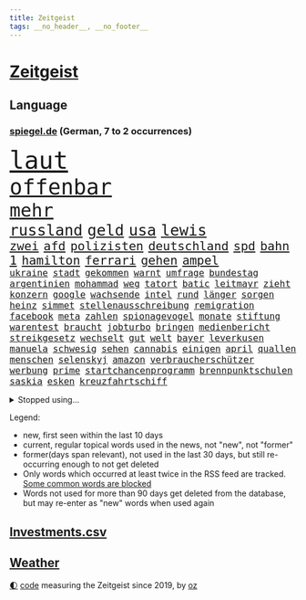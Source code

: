 ```yaml
---
title: Zeitgeist
tags: __no_header__, __no_footer__
---
```


# [Zeitgeist](https://oliz.io/zeitgeist/)

## Language

<h3><a href="https://www.spiegel.de" target="_blank">spiegel.de</a> (German, 7 to 2 occurrences)</h3>
<p style="font-family:monospace">
<span style="font-size:32pt"><a href="news_links.html#laut" class="current">laut</a></span>
<br>
<span style="font-size:28pt"><a href="news_links.html#offenbar" class="current">offenbar</a></span>
<br>
<span style="font-size:24pt"><a href="news_links.html#mehr" class="current">mehr</a></span>
<br>
<span style="font-size:20pt"><a href="news_links.html#russland" class="current">russland</a></span>
<span style="font-size:20pt"><a href="news_links.html#geld" class="current">geld</a></span>
<span style="font-size:20pt"><a href="news_links.html#usa" class="current">usa</a></span>
<span style="font-size:20pt"><a href="news_links.html#lewis" class="current">lewis</a></span>
<br>
<span style="font-size:16pt"><a href="news_links.html#zwei" class="current">zwei</a></span>
<span style="font-size:16pt"><a href="news_links.html#afd" class="current">afd</a></span>
<span style="font-size:16pt"><a href="news_links.html#polizisten" class="current">polizisten</a></span>
<span style="font-size:16pt"><a href="news_links.html#deutschland" class="current">deutschland</a></span>
<span style="font-size:16pt"><a href="news_links.html#spd" class="current">spd</a></span>
<span style="font-size:16pt"><a href="news_links.html#bahn" class="current">bahn</a></span>
<span style="font-size:16pt"><a href="news_links.html#1" class="current">1</a></span>
<span style="font-size:16pt"><a href="news_links.html#hamilton" class="current">hamilton</a></span>
<span style="font-size:16pt"><a href="news_links.html#ferrari" class="current">ferrari</a></span>
<span style="font-size:16pt"><a href="news_links.html#gehen" class="current">gehen</a></span>
<span style="font-size:16pt"><a href="news_links.html#ampel" class="current">ampel</a></span>
<br>
<span style="font-size:12pt"><a href="news_links.html#ukraine" class="current">ukraine</a></span>
<span style="font-size:12pt"><a href="news_links.html#stadt" class="current">stadt</a></span>
<span style="font-size:12pt"><a href="news_links.html#gekommen" class="current">gekommen</a></span>
<span style="font-size:12pt"><a href="news_links.html#warnt" class="current">warnt</a></span>
<span style="font-size:12pt"><a href="news_links.html#umfrage" class="current">umfrage</a></span>
<span style="font-size:12pt"><a href="news_links.html#bundestag" class="current">bundestag</a></span>
<span style="font-size:12pt"><a href="news_links.html#argentinien" class="current">argentinien</a></span>
<span style="font-size:12pt"><a href="news_links.html#mohammad" class="current">mohammad</a></span>
<span style="font-size:12pt"><a href="news_links.html#weg" class="current">weg</a></span>
<span style="font-size:12pt"><a href="news_links.html#tatort" class="current">tatort</a></span>
<span style="font-size:12pt"><a href="news_links.html#batic" class="current">batic</a></span>
<span style="font-size:12pt"><a href="news_links.html#leitmayr" class="current">leitmayr</a></span>
<span style="font-size:12pt"><a href="news_links.html#zieht" class="current">zieht</a></span>
<span style="font-size:12pt"><a href="news_links.html#konzern" class="current">konzern</a></span>
<span style="font-size:12pt"><a href="news_links.html#google" class="current">google</a></span>
<span style="font-size:12pt"><a href="news_links.html#wachsende" class="current">wachsende</a></span>
<span style="font-size:12pt"><a href="news_links.html#intel" class="new">intel</a></span>
<span style="font-size:12pt"><a href="news_links.html#rund" class="current">rund</a></span>
<span style="font-size:12pt"><a href="news_links.html#länger" class="current">länger</a></span>
<span style="font-size:12pt"><a href="news_links.html#sorgen" class="current">sorgen</a></span>
<span style="font-size:12pt"><a href="news_links.html#heinz" class="current">heinz</a></span>
<span style="font-size:12pt"><a href="news_links.html#simmet" class="new">simmet</a></span>
<span style="font-size:12pt"><a href="news_links.html#stellenausschreibung" class="new">stellenausschreibung</a></span>
<span style="font-size:12pt"><a href="news_links.html#remigration" class="current">remigration</a></span>
<span style="font-size:12pt"><a href="news_links.html#facebook" class="current">facebook</a></span>
<span style="font-size:12pt"><a href="news_links.html#meta" class="current">meta</a></span>
<span style="font-size:12pt"><a href="news_links.html#zahlen" class="current">zahlen</a></span>
<span style="font-size:12pt"><a href="news_links.html#spionagevogel" class="new">spionagevogel</a></span>
<span style="font-size:12pt"><a href="news_links.html#monate" class="current">monate</a></span>
<span style="font-size:12pt"><a href="news_links.html#stiftung" class="current">stiftung</a></span>
<span style="font-size:12pt"><a href="news_links.html#warentest" class="current">warentest</a></span>
<span style="font-size:12pt"><a href="news_links.html#braucht" class="current">braucht</a></span>
<span style="font-size:12pt"><a href="news_links.html#jobturbo" class="new">jobturbo</a></span>
<span style="font-size:12pt"><a href="news_links.html#bringen" class="current">bringen</a></span>
<span style="font-size:12pt"><a href="news_links.html#medienbericht" class="current">medienbericht</a></span>
<span style="font-size:12pt"><a href="news_links.html#streikgesetz" class="new">streikgesetz</a></span>
<span style="font-size:12pt"><a href="news_links.html#wechselt" class="current">wechselt</a></span>
<span style="font-size:12pt"><a href="news_links.html#gut" class="current">gut</a></span>
<span style="font-size:12pt"><a href="news_links.html#welt" class="current">welt</a></span>
<span style="font-size:12pt"><a href="news_links.html#bayer" class="current">bayer</a></span>
<span style="font-size:12pt"><a href="news_links.html#leverkusen" class="current">leverkusen</a></span>
<span style="font-size:12pt"><a href="news_links.html#manuela" class="current">manuela</a></span>
<span style="font-size:12pt"><a href="news_links.html#schwesig" class="current">schwesig</a></span>
<span style="font-size:12pt"><a href="news_links.html#sehen" class="current">sehen</a></span>
<span style="font-size:12pt"><a href="news_links.html#cannabis" class="current">cannabis</a></span>
<span style="font-size:12pt"><a href="news_links.html#einigen" class="current">einigen</a></span>
<span style="font-size:12pt"><a href="news_links.html#april" class="current">april</a></span>
<span style="font-size:12pt"><a href="news_links.html#quallen" class="current">quallen</a></span>
<span style="font-size:12pt"><a href="news_links.html#menschen" class="current">menschen</a></span>
<span style="font-size:12pt"><a href="news_links.html#selenskyj" class="current">selenskyj</a></span>
<span style="font-size:12pt"><a href="news_links.html#amazon" class="current">amazon</a></span>
<span style="font-size:12pt"><a href="news_links.html#verbraucherschützer" class="current">verbraucherschützer</a></span>
<span style="font-size:12pt"><a href="news_links.html#werbung" class="current">werbung</a></span>
<span style="font-size:12pt"><a href="news_links.html#prime" class="current">prime</a></span>
<span style="font-size:12pt"><a href="news_links.html#startchancenprogramm" class="new">startchancenprogramm</a></span>
<span style="font-size:12pt"><a href="news_links.html#brennpunktschulen" class="new">brennpunktschulen</a></span>
<span style="font-size:12pt"><a href="news_links.html#saskia" class="current">saskia</a></span>
<span style="font-size:12pt"><a href="news_links.html#esken" class="current">esken</a></span>
<span style="font-size:12pt"><a href="news_links.html#kreuzfahrtschiff" class="new">kreuzfahrtschiff</a></span>
</p>
<details>
<summary>Stopped using...</summary>
<p class="former" style="font-size:12pt">
diktator(1197) hinterlassen(1197) coronakrise(1196) schoss(1196) verzweifelt(1196) xi(1196) alpen(1195) geboren(1195) illegale(1195) ließen(1195) quartal(1195) amsterdam(1194) beispielen(1194) blicken(1194) kolumnist(1194) kraftvoll(1194) leisten(1194) neuem(1194) unbekannten(1194) zuversicht(1194) afrika(1193) entschuldigt(1192) erlitten(1192) for(1192) verlierer(1192) zuge(1192) befürchten(1191) digitalisierung(1191) gewaltige(1191) hotel(1191) material(1191) positive(1191) uhr(1191) voran(1191) chelsea(1190) lastwagen(1190) sexueller(1190) szenen(1190) tests(1190) zivilisten(1190) 400(1189) and(1189) gebrochen(1189) lobt(1189) tschechien(1189) witz(1189) aktuell(1188) informationen(1188) kostet(1188) nigeria(1188) stürmer(1188) who(1188) 31(1187) belasten(1187) historische(1187) langen(1187) maßnahme(1187) trennung(1187) weltwirtschaft(1187) beteiligten(1186) dreimal(1186) fliehen(1186) leid(1186) schwangere(1186) smartphone(1186) kreis(1185) meinem(1185) börse(1184) kleiner(1184) konflikte(1184) meint(1184) mieter(1184) schicken(1184) 27(1183) abstand(1183) aufgehoben(1183) feuerwehrleute(1183) kontakte(1183) leichen(1183) pflanzen(1183) regt(1183) satz(1183) verspielt(1183) aufruf(1182) fortgesetzt(1182) jüngere(1182) überholt(1182) oppositionelle(1181) entsetzt(1180) venezuela(1180) zerstören(1178) affäre(1177) aufgenommen(1177) ebenso(1176) taliban(1174) monats(1173) spiegelumfrage(1172) vorgänger(1170) rollt(1169) aufgetaucht(1167) erstochen(1167) ausgesetzt(1166) auseinandersetzung(1163) sportler(1162) automatisch(1161) retter(1161) fortsetzung(1160) afrikas(1154) überfordert(1145) kontert(1143) ausgetragen(1138) teuren(1137) abschluss(1129) leiter(1108) niederländer(1092) orte(1037) politikern(1030) rumänien(1012) waldbrände(969) 38(960) videoaufnahmen(957) serbien(953) 72(919) landsleute(903) flut(900) gesund(899) ausgefallen(898) 120(894) zerstörten(892) börsen(872) schlafen(866) dokumentiert(839) wichtiges(826) rosa(810) hals(808) roth(801) härte(799) militärischen(782) museen(779) stephen(775) sank(772) brennt(765) geschah(748) symbol(748) propaganda(746) match(732) bonn(729) geplatzt(728) überzeugung(713) 49(711) gastbeitrag(711) einheit(710) verantwortlichen(701) abseits(697) unwetter(695) sklaverei(683) jennifer(681) zugenommen(681) baustelle(674) gebiete(674) kriegsverbrechen(672) eingetroffen(670) beben(658) ungewiss(658) bewusst(657) besetzten(653) fernen(640) ertrinken(635) ufer(630) dahin(623) erfurt(616) trocken(613) unterlag(613) unterliegt(611) 110(595) jugendlicher(589) tiefer(588) joshua(586) paderborn(586) irgendwann(581) zulassung(581) brasilianischen(572) älter(568) verstoßen(566) 16jähriger(565) image(562) kampagne(558) riesig(557) olympiasieger(555) legal(551) zuhause(549) aufgaben(546) chinesen(544) innenstadt(544) umweltschützer(539) träume(536) globalen(534) zivile(532) raten(523) pleiten(520) wunderbar(518) amerikanischer(515) sicherer(515) ukrainerusslandnews(515) menschheit(514) jude(506) verstöße(504) dunkle(493) feierten(490) freigegeben(488) aufholjagd(487) branchen(486) eingeschaltet(478) dokumentieren(477) sohnes(474) kompliziert(472) niederlagen(472) belege(464) knappe(463) schmeckt(461) katze(460) schauplatz(458) deuten(456) spaltet(456) karriereberaterin(448) schwarzer(446) überzeugte(443) spielzeug(436) geschmack(433) pistole(430) reichlich(427) adolf(425) gleise(425) ausgemacht(424) verunsichert(421) gedroht(415) serbische(414) mexikanischen(403) vermeldet(402) vulkan(399) fachkräften(396) überstanden(393) überschritten(391) tauchte(390) leblos(388) professionell(388) brettspiele(387) beliebter(386) rammt(385) trieb(385) kulturstaatsministerin(383) venedig(383) kongo(382) heimische(381) veränderte(381) gegründet(379) lockt(378) umstrittener(378) nannte(377) passanten(376) interessante(375) flasche(371) statistik(371) sachsens(370) erleidet(368) aussieht(367) prozesse(367) rivale(363) befasst(359) bewahren(356) fahrbahn(356) republikanische(355) weimar(353) gravierende(351) inseln(351) islamistischen(351) günstigen(349) gedemütigt(347) schweres(345) juristischen(341) anderswo(340) 46(339) angezündet(336) karin(336) verschwundenen(333) 130(332) geschnappt(331) außergewöhnlich(328) berlinkreuzberg(326) kommentare(326) uhren(325) verstoß(320) norditalien(315) verkäufer(315) blüht(313) betreiben(311) fließen(310) verstand(310) wänden(310) 15jährigen(309) leuchten(307) bier(303) hellt(303) wanderer(301) überwunden(301) hohes(300) elbe(297) erschaffen(294) hauseigentümer(294) geflüchtet(293) überflutungen(293) wrack(292) gefangen(291) li(291) gründung(290) hakenkreuze(290) glas(288) prosieben(284) tätern(283) drohte(281) feierlichkeiten(276) flüchtende(275) gemälde(275) fußballverband(274) jim(274) klares(274) kuss(274) set(274) solaranlagen(274) nirgendwo(273) sichere(273) aufschwung(272) basketballer(272) prämien(271) trümmerfeld(270) alarmbereitschaft(269) urlauber(268) versuchter(267) beine(266) eingeschlagen(266) konkret(266) ausgehen(263) kolleginnen(263) lebenszeichen(263) erneuern(262) christen(261) trikot(261) überfahren(260) buchen(259) explodiert(255) yoga(254) ken(250) traurige(250) branchenverband(243) gelernt(243) schiffen(243) zwischendurch(241) drohnenangriffe(240) heiklen(237) überflutete(237) schlagabtausch(236) bestritten(235) einwanderung(234) achtjährige(232) blicke(231) mobilität(231) kalifornischen(230) rekrutiert(229) wärme(229) kronprinz(227) qualifiziert(227) scott(227) website(227) spielerin(226) verweis(226) cool(225) saudische(225) hitzewellen(224) brandstiftung(223) gestrandet(222) luftangriffen(222) elend(221) gasspeicher(221) budget(219) familienvater(218) frühestens(218) gelte(218) unfallort(218) bremse(217) politologe(217) älterer(217) vučić(213) überprüft(212) fasziniert(211) festgestellt(211) anschluss(210) klassiker(210) inferno(209) philosoph(209) zwanzig(209) gündoğan(208) bunter(207) abgeschoben(206) polizeigewahrsam(205) schleppend(205) plakate(203) steve(203) auswahl(202) hergestellt(201) seenot(201) überflutet(201) 2013(199) fällig(199) spaghetti(198) speziellen(198) warnungen(198) ärmelkanal(198) entsprechend(197) geeignet(197) jemanden(197) schlichten(197) tierwohl(197) weltkulturerbe(197) dunkelsten(196) eindringen(196) selbstoptimierung(194) düsseldorfer(191) selbstbewusst(188) leuchtet(185) stockt(185) verdankt(185) bodensee(184) clemens(184) überschwemmt(184) leitartikel(183) zweitgrößten(183) geklettert(182) klassische(182) vorort(182) schmerzhaft(180) verkehrswende(180) zwölfjährige(180) belästigungen(177) brandmauer(177) palästinensische(176) behrens(175) sicherheitsmaßnahmen(175) metropole(174) geflohen(173) vollen(173) immobilienmarkt(172) nächster(171) reservisten(170) service(170) butter(169) iphone(169) belohnt(167) pyrotechnik(166) sagten(164) gefährliches(163) gezündet(163) liebeskummer(163) maximal(163) erschweren(161) schiene(160) lehnte(159) küsten(158) algerien(156) entwicklungshilfe(156) monatelange(156) ernten(155) repression(155) schmerzhaften(155) überstunden(155) geschätzt(154) fahrschein(153) stoppte(153) bestens(152) dauerte(152) flügel(152) überqueren(152) besuchte(151) fußballerin(151) matsch(151) populär(151) gregor(150) gysi(150) rutschte(149) hausarrest(148) hebel(148) konjunkturflaute(148) passau(147) sichergestellt(147) birmingham(145) usschauspielerin(145) beispiellosen(144) organisierten(143) stieß(143) judenhass(142) wahrzeichen(142) allgäuer(141) flüsse(140) inhaber(140) arbeitskräftemangel(139) bürgerinnen(139) nowitzki(137) publikums(137) sekt(137) bedauert(136) technisch(136) knacken(135) zypern(135) anfänger(134) neubauten(134) schwänzen(134) arbeitszeiterfassung(133) checker(133) einrichtung(133) johann(133) tobi(133) usbundesstaaten(133) überlegt(133) kontrollverlust(132) sperrte(132) nachteile(131) rufe(131) schusswaffenangriff(131) zweitgrößte(131) uswahl(130) weltmeistertitel(130) beliebtesten(129) disziplin(129) schwester(129) thiel(129) ausgeweitet(128) erbgut(128) kassel(128) gleicht(127) traurigen(127) abgesetzt(126) explodierte(126) normales(126) nötige(126) rückenschmerzen(126) topspiel(126) indiz(125) anläuft(123) antisemitischen(123) streaminganbietern(123) autounfall(122) überraschungen(122) gegenschlägen(121) königspaar(121) schlechtesten(121) glänzt(120) heutzutage(120) kapitolsturm(120) glasfaser(119) muslimische(119) polizeiwache(119) verspielte(119) engländer(118) serbiens(117) wankt(117) jubiläum(116) aufwendig(115) streamen(115) entertainment(114) kürt(113) perfides(113) kimmich(112) versinkt(112) völkerrecht(112) aufgebrochen(111) dankbar(111) hartnäckig(111) roll(111) isst(110) mehrmals(110) kritikerin(109) 1981(108) ausbruch(108) millionensumme(108) 54jähriger(107) krimineller(107) generationen(106) sonnen(106) verbrennungen(106) hitzigen(105) längerem(105) profiteure(105) seeblockade(105) singen(105) beschuldigen(104) geiger(104) geschenke(104) konzentriert(104) naomi(104) produktionsfirma(104) ägyptens(104) kanadier(103) pflegte(103) asylbewerbern(102) raumstation(102) sechsjähriger(102) hilfsgüter(101) zentralrat(101) industrieverband(100) überfüllt(100) enormen(99) schafften(99) ablegen(98) populistische(98) rekordzahl(98) 41jährige(97) 67jährige(97) blinder(97) flieht(97) gerechnet(97) knappen(97) manufaktur(97) osteuropa(97) belgrad(96) haftbefehle(95) tante(95) befanden(94) galatasaray(94) preisbremsen(94) ausfälle(92) jüngster(92) philippinische(92) alina(91) andrij(91) bedeutendes(91) stimmte(91) absicht(90) angerufen(90) bauten(90) dividenden(90) eisschild(90) gerätselt(90) gesteuert(90) immobilienkauf(90) terzić(90) überspringt(90) anspannung(89) einsätzen(89) glänzend(89) kriegen(89) leistete(89) mexikos(89) verweht(89) waffenverbot(89) erdstößen(88) ernähren(88) inselkette(88) kinderreisepass(88) kommissarin(88) landesweit(88) q(88) rock(88) verhaftungen(88) größenwahn(87) höchster(87) pragmatismus(87) rutschen(87) schuster(87) spielberg(87) weiterem(87) wettbewerben(87) zentralrats(87) überwiegend(87) diplomatie(86) fahrwerk(86) heizt(86) niedergelassenen(86) tierarzt(86) 1100(85) überraschende(85) afghanischen(84) aston(84) gezählt(84) stadtzentrum(84) thronfolger(84) 45000(83) ausreisen(83) produzenten(83) reisegruppen(83) sicherheitsvorkehrungen(83) unvollendete(83) dreistellige(82) horrorszenen(82) kriegsschäden(82) bekennen(81) gegenfahrbahn(81) gesicherten(81) maske(81) ssv(81) terrororganisation(81) erlangen(80) knast(80) overtourism(80) zölle(80) anwohnern(79) aufwärts(79) auseinandersetzungen(79) bosse(79) heiligabend(79) jahrelange(79) propalästinensische(79) zugesetzt(79) awdijiwka(78) nachbar(78) steuerte(78) aufrüstung(77) gezerrt(77) tödliches(77) architekt(76) bulgariens(76) eingedrungen(76) enthält(76) israelgazanews(76) kampfbrigade(76) vegan(76) afghanen(75) afghaninnen(75) grünenabgeordnete(75) hamasgeiseln(75) inspiration(75) israelisches(75) molotowcocktails(75) raab(75) bisweilen(74) bridge(74) bundeskanzlers(74) freundes(74) greifswald(74) praxen(74) universitäten(74) zerstörungen(74) besucherinnen(73) fein(73) meistens(73) reuter(73) abdullah(72) abhanden(72) attraktiver(72) beerdigungen(72) führerscheinprüfung(72) oberstdorf(72) peace(72) qualitäten(72) sturmflut(72) bet(71) dokument(71) strategien(71) zuneigung(71) agiert(70) basketballfans(70) dauereinsatz(70) hilfslieferungen(70) konflikten(70) türkischer(70) unterwerfen(70) auflöst(69) briefträger(69) planungsbeschleunigung(69) zuständig(69) akte(68) neigen(68) sonderregel(68) eintreten(66) eskalationen(66) feuerwerk(66) kommissar(66) kulturminister(66) nordseeküste(66) schwört(66) zahlreicher(66) kiboom(65) muslimen(65) vergesslicher(65) weltlage(65) durchbricht(64) glaubensgemeinschaften(64) jobwechsel(64) maine(64) mccann(64) nbasaison(64) rekordverdächtiges(64) stühle(64) verpackungsmüll(64) 28jährige(63) 29jähriger(63) amateurvideos(63) bombardements(63) markige(63) shitstorm(63) basketballliga(62) friedlich(62) gebäudes(62) kampfdrohnen(62) kanzlerkandidatur(62) pfand(62) websites(62) wohnkosten(62) henning(61) matthew(61) perry(61) ukrainehilfe(61) umgestaltet(61) unglücklich(61) wecken(61) abwärts(60) angestrebte(60) arbeitsrecht(60) ballon(60) eröffnete(60) häftlinge(60) häme(60) jedermann(60) mühsam(60) rentnerin(60) werbefrei(60) 19jährige(59) economist(59) elbtowers(59) gags(59) kasachstan(59) mangelndes(59) spionagesatelliten(59) südchinesisches(59) ware(59) zeitgemäß(59) 218(58) flüchtlingsdebatte(58) nuklearwaffen(58) wegfallen(58) freundliche(57) hirn(57) veränderung(57) vorurteile(57) wertvollste(57) ähnliches(57) ausländer(56) banner(56) benkos(56) lennon(56) millionenpublikum(56) nkunku(56) vertretungen(56) gräben(55) immobilienkäufer(55) lernte(55) verschicken(55) allermeisten(54) gil(54) staatsaffäre(54) unterschätzt(54) bundespolitik(53) gerüstet(53) grau(53) knackt(53) risotto(53) streaming(53) boomende(52) erdgasspeicher(52) hamasmassaker(52) kampfeinsatz(52) reanimation(52) tarifverträge(52) abzuwenden(51) erschütterungen(51) feinschmecker(51) vorlagen(51) wachsamkeit(51) altenheim(50) eier(50) empire(50) hausfriedensbruchs(50) konfetti(50) muhammad(50) wisconsin(50) einsame(49) gewaltsam(49) gießen(49) gratis(49) kinofilm(49) schmelze(49) stichwaffe(49) streitigkeiten(49) xvi(49) beendete(48) emilia(48) five(48) schiffswrack(48) siegerin(48) traditionelle(48) vermehren(48) weins(48) zerschlagung(48) albanischen(47) beugen(47) elektroautobauer(47) geheimnisse(47) hamaszentrale(47) indiana(47) neutral(47) toleranz(47) abgekommen(46) basketballspiel(46) klimaproteste(46) liberia(46) zerbröselt(46) zugreifen(46) zuschauen(46) bundestags(45) gesunkenen(45) glaubensgemeinschaft(45) kündigungen(45) personalwechsel(45) routen(45) abschiedsbrief(44) angespült(44) kopfschmerzen(44) polnischer(44) vorjahren(44) übelkeit(44) balanceakt(43) bedrohliche(43) clarke(43) jacob(43) kapitän(43) kriegsgebiet(43) ladens(43) ordnen(43) spurensuche(43) timing(43) geboten(42) küstenstreifen(42) projekten(42) sammelte(42) ultimatum(42) verächtlich(42) foren(41) kalabrien(41) knallt(41) magnetschwebebahnen(41) pia(41) denkwürdigsten(40) freundeskreis(40) texten(40) vinylplatten(40) bewiesen(39) bundesligisten(39) irrational(39) milder(39) bekenntnis(38) bewohnern(38) dwd(38) kommunalwahl(38) nannten(38) pizza(38) räume(38) rücksicht(38) skiunfall(38) spannendes(38) brutalität(37) fehltage(37) haushaltskrise(37) hauswand(37) prostitution(37) verließ(37) flüchtlingstrecks(36) langwierige(36) pisregierung(36) starkem(36) straftäter(36) einzog(35) rückläufig(35) touchscreens(35) unerträglich(35) wird's(35) empfänger(34) hochrangiger(34) läden(34) nervige(34) nrwinnenminister(34) reul(34) usmilitärstützpunkte(34) welch(34) 25jähriger(33) durchsuchten(33) norbert(33) regierender(33) tiefpunkt(33) vergleichsweise(33) blutiger(32) herzschmerz(32) raymond(32) taxifahrer(32) titelkandidaten(32) beigesteuert(31) bizarr(31) bushaltestelle(31) kindererziehung(31) suchtforscher(31) unwahrscheinlich(31) ausgebüxte(30) bahntunnel(30) effektive(30) finanzen(30) ladesäule(30) marburg(30) schusswunden(30) bootsmigranten(29) cookies(29) kissinger(29) weihnachtsbaum(29) zuversichtlich(29) beeindruckte(28) portemonnaie(28) professionelle(28) rathaus(28) zeitdruck(28) clark(27) dienstwagen(27) erinnerung(27) geschäftsmodelle(27) lynch(27) stationen(27) 63jähriger(26) erhöhter(26) kulturelle(26) lego(26) lesern(26) strompreisen(26) stürmisch(26) tannenbaum(26) arbeitgebern(25) hauptinsel(25) permanent(25) thorsten(25) antritt(24) böllerverbot(24) dinner(24) geburten(24) grundgesetzänderung(24) weihnachtsfest(24) weihnachtsmann(24) ermittlungsverfahren(23) inspirieren(23) rennt(23) silvesterfeuerwerk(23) winterreifen(23) zögert(23) blank(22) machtwechsel(22) schmuckstück(22) schottergärten(22) signainsolvenz(22) verheerender(22) wesentliche(22) highlights(21) malte(21) massenkarambolage(21) topform(21) zufälle(21) überragende(21) bildgenerator(20) cherson(20) entwirft(20) füllen(20) ginge(20) handelsroute(20) mütterlichen(20) skandinavien(20) tarife(20) edin(19) ethan(19) gefährde(19) randalierer(19) tierische(19) abende(18) frauenleiche(18) frontalzusammenstoß(18) halt(18) iss(18) strafkolonie(18) boerne(17) raubüberfällen(17) superfoods(17) containerschiff(16) kameramann(16) minden(16) spielzeit(16) titelkandidat(16) anschlagspläne(15) belastungen(15) berufsalltag(15) diesjährige(15) paulis(15) ausläuft(14) ikea(14) rumäniens(14) skilangläuferin(14) spiegelleserinnen(14) zunehmende(14) dauerzustand(13) plottwists(13) provinzen(13) unterm(13) verspätete(13) 10000punktemarke(12) ally(12) best(12) bootsunglück(12) konsumenten(12) meeresspiegel(12) pally(12) touren(12) della(11) menschenhandel(11) neuerliche(11) passte(11) santa(11) wahlzettel(11)
</p>
</details>
<p>Legend:
<ul>
<li><span class="new">new</span>, first seen within the last 10 days</li>
<li><span class="current">current</span>, regular topical words used in the news, not "new", not "former"</li>
<li><span class="former">former(days span relevant)</span>, not used in the last 30 days, but still re-occurring enough to not get deleted</li>
<li>Only words which occurred at least twice in the RSS feed are tracked. <a href="language/filters.py">Some common words are blocked</a></li>
<li>Words not used for more than 90 days get deleted from the database, but may re-enter as "new" words when used again</li>
</ul>
</p>

## [Investments](investments.html)[.csv](investments.csv)

## [Weather](weather.html)

<footer>
<a href="javascript:toggleTheme()" class="nav">🌓</a>
<a href="https://github.com/ooz/zeitgeist">code</a> measuring the Zeitgeist since 2019, by <a href="https://oliz.io">oz</a>
</footer>
